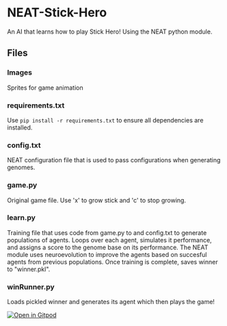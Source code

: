 # NEAT-Stick-Hero
An AI that learns how to play Stick Hero! Using the NEAT python module.

## Files
### Images
Sprites for game animation
### requirements.txt
Use ```pip install -r requirements.txt``` to ensure all dependencies are installed.
### config.txt
NEAT configuration file that is used to pass configurations when generating genomes.
### game.py
Original game file. Use 'x' to grow stick and 'c' to stop growing.
### learn.py
Training file that uses code from game.py to and config.txt to generate populations of agents. Loops over each agent, simulates it performance, and assigns a score to the genome base on its performance. The NEAT module uses neuroevolution to improve the agents based on succesful agents from previous populations. Once training is complete, saves winner to "winner.pkl". 
### winRunner.py
Loads pickled winner and generates its agent which then plays the game!

[![Open in Gitpod](https://gitpod.io/button/open-in-gitpod.svg)](https://gitpod.io/#https://github.com/YashGupta5961/NEAT-Stick-Hero)

